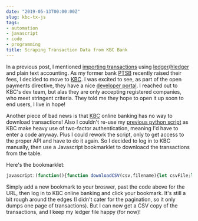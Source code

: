 ```yaml
---
date: "2019-05-13T00:00:00Z"
slug: kbc-tx-js
tags:
- automation
- javascript
- code
- programming
title: Scraping Transaction Data from KBC Bank
---
```


In a previous post, I mentioned [importing transactions][bank-tx-py] using [ledger][]/[hledger][] and plain text accounting. As my former bank [PTSB][] recently raised their fees, I decided to move to [KBC][]. I was excited to see, as part of the open payments directive, they have a nice [developer portal][devp]. I reached out to KBC's dev team, but alas they are only accepting registered companies, who meet stringent criteria. They told me they hope to open it up soon to end users, I live in hope!

Another piece of bad news is that [KBC][] online banking has no way to download transactions! Also I couldn't re-use my [previous python script][bank-tx-py] as KBC make heavy use of two-factor authentication, meaning I'd have to enter a code anyway. Plus I could rework the script, only to get access to the proper API and have to do it again. So I decided to log in to KBC manually, then use a Javascript bookmarklet to downloacd the transactions from the table.


Here's the bookmarklet:
```javascript
javascript:(function(){function downloadCSV(csv,filename){let csvFile;let downloadLink;csvFile=new Blob([csv],{type:"text/csv"});downloadLink=document.createElement("a");downloadLink.download=filename;downloadLink.href=window.URL.createObjectURL(csvFile);downloadLink.style.display="none";document.body.appendChild(downloadLink);downloadLink.click()};function exportTableToCSV(filename){let csv=[];let rows=document.querySelectorAll(".table-transactions tr");for(var i=0;i<rows.length;i+=1){let row=[],cols=rows[i].querySelectorAll("td, th");for(var j=0;j<cols.length;j+=1){let txt=cols[j].innerText;txt=txt.replace("-","");txt=txt.replace(",","");row.push(txt)}csv.push(row.join(","))}downloadCSV(csv.join("\n"),filename)}exportTableToCSV("kbc.csv")})();
```

Simply add a new bookmark to your broswer, past the code above for the URL, then log in to KBC online banking and click your bookmark. It's still a bit rough around the edges (I didn't cater for the pagination, so it only dumps one page of transactions). But I can now get a CSV copy of the transactions, and I keep my ledger file happy (for now)!


[ledger]: /ledger
[hledger]: https://hledger.org/
[bank-tx-py]: /bank-tx-py
[PTSB]: https://www.permanenttsb.ie/
[KBC]: https://www.kbc.ie/
[devp]: https://www.kbc.ie/psd2-developer-portal/home